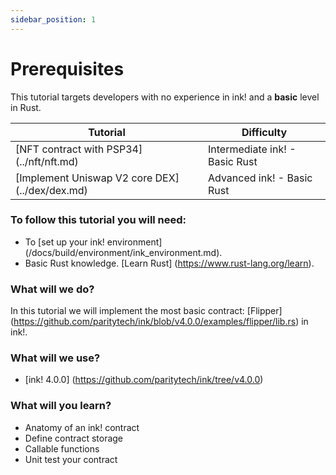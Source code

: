 ```yaml
---
sidebar_position: 1
---
```


# Prerequisites

This tutorial targets developers with no experience in ink! and a **basic** level in Rust.

| Tutorial                                                                   | Difficulty                     |
|----------------------------------------------------------------------------|--------------------------------|
| [NFT contract with PSP34] (../nft/nft.md)              | Intermediate ink! -  Basic Rust       |          
| [Implement Uniswap V2 core DEX] (../dex/dex.md) | Advanced ink! - Basic Rust |

### To follow this tutorial you will need:
- To [set up your ink! environment] (/docs/build/environment/ink_environment.md).
- Basic Rust knowledge. [Learn Rust] (https://www.rust-lang.org/learn).

### What will we do?
In this tutorial we will implement the most basic contract: [Flipper] (https://github.com/paritytech/ink/blob/v4.0.0/examples/flipper/lib.rs) in ink!.

### What will we use?
- [ink! 4.0.0] (https://github.com/paritytech/ink/tree/v4.0.0)

### What will you learn?
- Anatomy of an ink! contract
- Define contract storage
- Callable functions
- Unit test your contract